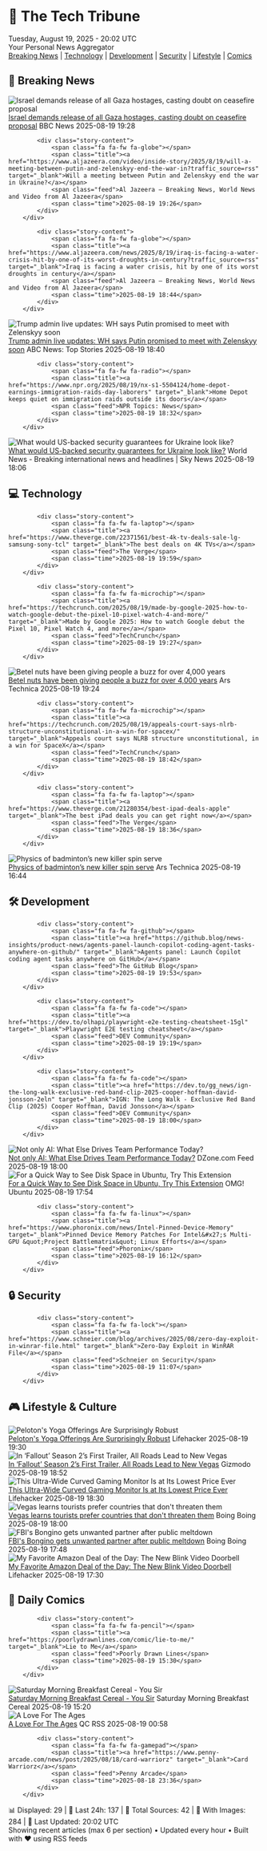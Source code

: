 <!-- Processing 54 RSS feeds at 2025-08-19 20:01:54 UTC -->
<!-- Processing: XKCD -->
<!-- Processing: Saturday Morning Breakfast Cereal -->
<!-- Processing: Penny Arcade -->
<!-- Processing: Poorly Drawn Lines -->
<!-- Processing: Girl Genius -->
<!-- Processing: Dinosaur Comics -->
<!-- Processing: CNN Top Stories -->
<!-- Processing: CNN Breaking News -->
<!-- Processing: BBC World News -->
<!-- Processing: Al Jazeera Breaking News -->
<!-- Processing: NPR News -->
<!-- Processing: CBC News -->
<!-- Error processing https://rss.cbc.ca/lineup/topstories.xml: The read operation timed out -->
<!-- Processing: Reuters Top News -->
<!-- Processing: Reuters World News -->
<!-- Processing: NBC News Breaking -->
<!-- Processing: Sky News World -->
<!-- Processing: TechCrunch -->
<!-- Processing: The Verge -->
<!-- Processing: Ars Technica -->
<!-- Processing: O'Reilly Radar -->
<!-- Processing: Slashdot -->
<!-- Processing: Dev.to -->
<!-- Processing: StackOverflow Blog -->
<!-- Processing: Phoronix Linux News -->
<!-- Processing: OMG! Ubuntu -->
<!-- Processing: Ubuntu Blog -->
<!-- Processing: GitHub Blog -->
<!-- Processing: GitLab Blog -->
<!-- Processing: Coding Horror -->
<!-- Processing: Lifehacker -->
<!-- Processing: Boing Boing -->
<!-- Processing: Krebs on Security -->
<!-- Generated 12 new posts out of 32 feeds processed -->
<div class="newspaper-header">
    <h1 class="newspaper-title">📰 The Tech Tribune</h1>
    <div class="newspaper-date">Tuesday, August 19, 2025 - 20:02 UTC</div>
    <div class="newspaper-subtitle">Your Personal News Aggregator</div>
</div>

<div class="newspaper-nav">
    <a href="#breaking">Breaking News</a> |
    <a href="#tech">Technology</a> |
    <a href="#dev">Development</a> |
    <a href="#security">Security</a> |
    <a href="#lifestyle">Lifestyle</a> |
    <a href="#webcomics">Comics</a>
</div>

<div class="news-section breaking-news" id="breaking">
<h2 class="section-header">🚨 Breaking News</h2>
<div class="stories-container">
<div class="story">
            <img src="https://ichef.bbci.co.uk/ace/standard/240/cpsprodpb/d253/live/04b32220-7cec-11f0-83cc-c5da98c419b8.jpg" alt="Israel demands release of all Gaza hostages, casting doubt on ceasefire proposal" class="story-image" loading="lazy" onerror="this.style.display='none'">
            <div class="story-content">
                <span class="fa fa-fw fa-earth-americas"></span>
                <span class="title"><a href="https://www.bbc.com/news/articles/cjeynvp409vo?at_medium=RSS&at_campaign=rss" target="_blank">Israel demands release of all Gaza hostages, casting doubt on ceasefire proposal</a></span>
                <span class="feed">BBC News</span>
                <span class="time">2025-08-19 19:28</span>
            </div>
        </div>
<div class="story">
            
            <div class="story-content">
                <span class="fa fa-fw fa-globe"></span>
                <span class="title"><a href="https://www.aljazeera.com/video/inside-story/2025/8/19/will-a-meeting-between-putin-and-zelenskyy-end-the-war-in?traffic_source=rss" target="_blank">Will a meeting between Putin and Zelenskyy end the war in Ukraine?</a></span>
                <span class="feed">Al Jazeera – Breaking News, World News and Video from Al Jazeera</span>
                <span class="time">2025-08-19 19:26</span>
            </div>
        </div>
<div class="story">
            
            <div class="story-content">
                <span class="fa fa-fw fa-globe"></span>
                <span class="title"><a href="https://www.aljazeera.com/news/2025/8/19/iraq-is-facing-a-water-crisis-hit-by-one-of-its-worst-droughts-in-century?traffic_source=rss" target="_blank">Iraq is facing a water crisis, hit by one of its worst droughts in century</a></span>
                <span class="feed">Al Jazeera – Breaking News, World News and Video from Al Jazeera</span>
                <span class="time">2025-08-19 18:44</span>
            </div>
        </div>
<div class="story">
            <img src="https://s.abcnews.com/images/US/donald-trump-4-gty-gmh-250819_1755609953435_hpMain_4x3t_384.jpg" alt="Trump admin live updates: WH says Putin promised to meet with Zelenskyy soon" class="story-image" loading="lazy" onerror="this.style.display='none'">
            <div class="story-content">
                <span class="fa fa-fw fa-tv"></span>
                <span class="title"><a href="https://abcnews.go.com/Politics/live-updates/trump-admin-live-updates/?id=124734940" target="_blank">Trump admin live updates: WH says Putin promised to meet with Zelenskyy soon</a></span>
                <span class="feed">ABC News: Top Stories</span>
                <span class="time">2025-08-19 18:40</span>
            </div>
        </div>
<div class="story">
            
            <div class="story-content">
                <span class="fa fa-fw fa-radio"></span>
                <span class="title"><a href="https://www.npr.org/2025/08/19/nx-s1-5504124/home-depot-earnings-immigration-raids-day-laborers" target="_blank">Home Depot keeps quiet on immigration raids outside its doors</a></span>
                <span class="feed">NPR Topics: News</span>
                <span class="time">2025-08-19 18:32</span>
            </div>
        </div>
<div class="story">
            <img src="https://e3.365dm.com/25/08/1920x1080/skynews-trump-zelenskyy_6995553.jpg?20250819181634" alt="What would US-backed security guarantees for Ukraine look like?" class="story-image" loading="lazy" onerror="this.style.display='none'">
            <div class="story-content">
                <span class="fa fa-fw fa-satellite"></span>
                <span class="title"><a href="https://news.sky.com/story/what-would-us-backed-security-guarantees-for-ukraine-look-like-13414480" target="_blank">What would US-backed security guarantees for Ukraine look like?</a></span>
                <span class="feed">World News - Breaking international news and headlines | Sky News</span>
                <span class="time">2025-08-19 18:06</span>
            </div>
        </div>
</div>
</div>
<div class="news-section tech-news" id="tech">
<h2 class="section-header">💻 Technology</h2>
<div class="stories-container">
<div class="story">
            
            <div class="story-content">
                <span class="fa fa-fw fa-laptop"></span>
                <span class="title"><a href="https://www.theverge.com/22371561/best-4k-tv-deals-sale-lg-samsung-sony-tcl" target="_blank">The best deals on 4K TVs</a></span>
                <span class="feed">The Verge</span>
                <span class="time">2025-08-19 19:59</span>
            </div>
        </div>
<div class="story">
            
            <div class="story-content">
                <span class="fa fa-fw fa-microchip"></span>
                <span class="title"><a href="https://techcrunch.com/2025/08/19/made-by-google-2025-how-to-watch-google-debut-the-pixel-10-pixel-watch-4-and-more/" target="_blank">Made by Google 2025: How to watch Google debut the Pixel 10, Pixel Watch 4, and more</a></span>
                <span class="feed">TechCrunch</span>
                <span class="time">2025-08-19 19:27</span>
            </div>
        </div>
<div class="story">
            <img src="https://cdn.arstechnica.net/wp-content/uploads/2025/08/GettyImages-1813812982-500x500.jpg" alt="Betel nuts have been giving people a buzz for over 4,000 years" class="story-image" loading="lazy" onerror="this.style.display='none'">
            <div class="story-content">
                <span class="fa fa-fw fa-cog"></span>
                <span class="title"><a href="https://arstechnica.com/science/2025/08/ancient-teeth-show-people-were-getting-high-off-betel-nuts-4000-years-ago/" target="_blank">Betel nuts have been giving people a buzz for over 4,000 years</a></span>
                <span class="feed">Ars Technica</span>
                <span class="time">2025-08-19 19:24</span>
            </div>
        </div>
<div class="story">
            
            <div class="story-content">
                <span class="fa fa-fw fa-microchip"></span>
                <span class="title"><a href="https://techcrunch.com/2025/08/19/appeals-court-says-nlrb-structure-unconstitutional-in-a-win-for-spacex/" target="_blank">Appeals court says NLRB structure unconstitutional, in a win for SpaceX</a></span>
                <span class="feed">TechCrunch</span>
                <span class="time">2025-08-19 18:42</span>
            </div>
        </div>
<div class="story">
            
            <div class="story-content">
                <span class="fa fa-fw fa-laptop"></span>
                <span class="title"><a href="https://www.theverge.com/21280354/best-ipad-deals-apple" target="_blank">The best iPad deals you can get right now</a></span>
                <span class="feed">The Verge</span>
                <span class="time">2025-08-19 18:36</span>
            </div>
        </div>
<div class="story">
            <img src="https://cdn.arstechnica.net/wp-content/uploads/2025/08/badminton1-500x500-1755543561.jpg" alt="Physics of badminton’s new killer spin serve" class="story-image" loading="lazy" onerror="this.style.display='none'">
            <div class="story-content">
                <span class="fa fa-fw fa-cog"></span>
                <span class="title"><a href="https://arstechnica.com/science/2025/08/physics-of-badmintons-new-killer-spin-serve/" target="_blank">Physics of badminton’s new killer spin serve</a></span>
                <span class="feed">Ars Technica</span>
                <span class="time">2025-08-19 16:44</span>
            </div>
        </div>
</div>
</div>
<div class="news-section dev-news" id="dev">
<h2 class="section-header">🛠️ Development</h2>
<div class="stories-container">
<div class="story">
            
            <div class="story-content">
                <span class="fa fa-fw fa-github"></span>
                <span class="title"><a href="https://github.blog/news-insights/product-news/agents-panel-launch-copilot-coding-agent-tasks-anywhere-on-github/" target="_blank">Agents panel: Launch Copilot coding agent tasks anywhere on GitHub</a></span>
                <span class="feed">The GitHub Blog</span>
                <span class="time">2025-08-19 19:53</span>
            </div>
        </div>
<div class="story">
            
            <div class="story-content">
                <span class="fa fa-fw fa-code"></span>
                <span class="title"><a href="https://dev.to/olhapi/playwright-e2e-testing-cheatsheet-15gl" target="_blank">Playwright E2E testing cheatsheet</a></span>
                <span class="feed">DEV Community</span>
                <span class="time">2025-08-19 19:19</span>
            </div>
        </div>
<div class="story">
            
            <div class="story-content">
                <span class="fa fa-fw fa-code"></span>
                <span class="title"><a href="https://dev.to/gg_news/ign-the-long-walk-exclusive-red-band-clip-2025-cooper-hoffman-david-jonsson-2eln" target="_blank">IGN: The Long Walk - Exclusive Red Band Clip (2025) Cooper Hoffman, David Jonsson</a></span>
                <span class="feed">DEV Community</span>
                <span class="time">2025-08-19 18:00</span>
            </div>
        </div>
<div class="story">
            <img src="https://dz2cdn1.dzone.com/thumbnail?fid=18566315&w=600" alt="Not only AI: What Else Drives Team Performance Today?" class="story-image" loading="lazy" onerror="this.style.display='none'">
            <div class="story-content">
                <span class="fa fa-fw fa-newspaper"></span>
                <span class="title"><a href="https://dzone.com/articles/improving-team-output-without-more-ai" target="_blank">Not only AI: What Else Drives Team Performance Today?</a></span>
                <span class="feed">DZone.com Feed</span>
                <span class="time">2025-08-19 18:00</span>
            </div>
        </div>
<div class="story">
            <img src="https://i0.wp.com/www.omgubuntu.co.uk/wp-content/uploads/2024/03/gnome-extensions-blue.jpg?resize=406%2C232&amp;ssl=1" alt="For a Quick Way to See Disk Space in Ubuntu, Try This Extension" class="story-image" loading="lazy" onerror="this.style.display='none'">
            <div class="story-content">
                <span class="fa fa-fw fa-ubuntu"></span>
                <span class="title"><a href="https://www.omgubuntu.co.uk/2025/08/gnome-disk-space-extension-nautilus-other-locations-alternative" target="_blank">For a Quick Way to See Disk Space in Ubuntu, Try This Extension</a></span>
                <span class="feed">OMG! Ubuntu</span>
                <span class="time">2025-08-19 17:54</span>
            </div>
        </div>
<div class="story">
            
            <div class="story-content">
                <span class="fa fa-fw fa-linux"></span>
                <span class="title"><a href="https://www.phoronix.com/news/Intel-Pinned-Device-Memory" target="_blank">Pinned Device Memory Patches For Intel&#x27;s Multi-GPU &quot;Project Battlematrix&quot; Linux Efforts</a></span>
                <span class="feed">Phoronix</span>
                <span class="time">2025-08-19 16:12</span>
            </div>
        </div>
</div>
</div>
<div class="news-section security-news" id="security">
<h2 class="section-header">🔒 Security</h2>
<div class="stories-container">
<div class="story">
            
            <div class="story-content">
                <span class="fa fa-fw fa-lock"></span>
                <span class="title"><a href="https://www.schneier.com/blog/archives/2025/08/zero-day-exploit-in-winrar-file.html" target="_blank">Zero-Day Exploit in WinRAR File</a></span>
                <span class="feed">Schneier on Security</span>
                <span class="time">2025-08-19 11:07</span>
            </div>
        </div>
</div>
</div>
<div class="news-section lifestyle-news" id="lifestyle">
<h2 class="section-header">🎮 Lifestyle & Culture</h2>
<div class="stories-container">
<div class="story">
            <img src="https://lifehacker.com/imagery/articles/01K31P08F7SGQ9PJAPDHWMTD2M/hero-image.png" alt="Peloton&#x27;s Yoga Offerings Are Surprisingly Robust" class="story-image" loading="lazy" onerror="this.style.display='none'">
            <div class="story-content">
                <span class="fa fa-fw fa-life-ring"></span>
                <span class="title"><a href="https://lifehacker.com/health/pelotons-yoga-offerings-are-surprisingly-robust?utm_medium=RSS" target="_blank">Peloton&#x27;s Yoga Offerings Are Surprisingly Robust</a></span>
                <span class="feed">Lifehacker</span>
                <span class="time">2025-08-19 19:30</span>
            </div>
        </div>
<div class="story">
            <img src="https://gizmodo.com/app/uploads/2025/08/fallout-season-2-trailer-ella-purnell-walton-goggins.jpg" alt="In ‘Fallout’ Season 2’s First Trailer, All Roads Lead to New Vegas" class="story-image" loading="lazy" onerror="this.style.display='none'">
            <div class="story-content">
                <span class="fa fa-fw fa-computer"></span>
                <span class="title"><a href="https://gizmodo.com/fallout-season-2-trailer-new-vegas-ella-purnell-walton-goggins-2000644483" target="_blank">In ‘Fallout’ Season 2’s First Trailer, All Roads Lead to New Vegas</a></span>
                <span class="feed">Gizmodo</span>
                <span class="time">2025-08-19 18:52</span>
            </div>
        </div>
<div class="story">
            <img src="https://lifehacker.com/imagery/articles/01K31JKH17P3X1Q7MYCTKW0CAJ/hero-image.png" alt="This Ultra-Wide Curved Gaming Monitor Is at Its Lowest Price Ever" class="story-image" loading="lazy" onerror="this.style.display='none'">
            <div class="story-content">
                <span class="fa fa-fw fa-life-ring"></span>
                <span class="title"><a href="https://lifehacker.com/tech/samsung-odyssey-g9-curved-gaming-monitor?utm_medium=RSS" target="_blank">This Ultra-Wide Curved Gaming Monitor Is at Its Lowest Price Ever</a></span>
                <span class="feed">Lifehacker</span>
                <span class="time">2025-08-19 18:30</span>
            </div>
        </div>
<div class="story">
            <img src="https://i0.wp.com/boingboing.net/wp-content/uploads/2024/10/las-vegas.jpg?fit=1500%2C1000&amp;quality=60&amp;ssl=1" alt="Vegas learns tourists prefer countries that don&#x27;t threaten them" class="story-image" loading="lazy" onerror="this.style.display='none'">
            <div class="story-content">
                <span class="fa fa-fw fa-arrow-right"></span>
                <span class="title"><a href="https://boingboing.net/2025/08/19/vegas-learns-tourists-prefer-countries-that-dont-threaten-them.html" target="_blank">Vegas learns tourists prefer countries that don&#x27;t threaten them</a></span>
                <span class="feed">Boing Boing</span>
                <span class="time">2025-08-19 18:00</span>
            </div>
        </div>
<div class="story">
            <img src="https://i0.wp.com/boingboing.net/wp-content/uploads/2025/08/bongino.jpg?fit=1200%2C798&amp;quality=60&amp;ssl=1" alt="FBI&#x27;s Bongino gets unwanted partner after public meltdown" class="story-image" loading="lazy" onerror="this.style.display='none'">
            <div class="story-content">
                <span class="fa fa-fw fa-arrow-right"></span>
                <span class="title"><a href="https://boingboing.net/2025/08/19/fbis-bongino-gets-unwanted-partner-after-public-meltdown.html" target="_blank">FBI&#x27;s Bongino gets unwanted partner after public meltdown</a></span>
                <span class="feed">Boing Boing</span>
                <span class="time">2025-08-19 17:48</span>
            </div>
        </div>
<div class="story">
            <img src="https://lifehacker.com/imagery/articles/01JKTTZQ0F1TS1YG3F88Q7861Q/hero-image.png" alt="My Favorite Amazon Deal of the Day: The New Blink Video Doorbell" class="story-image" loading="lazy" onerror="this.style.display='none'">
            <div class="story-content">
                <span class="fa fa-fw fa-life-ring"></span>
                <span class="title"><a href="https://lifehacker.com/tech/my-favorite-amazon-deal-of-the-day-blink-video-doorbell?utm_medium=RSS" target="_blank">My Favorite Amazon Deal of the Day: The New Blink Video Doorbell</a></span>
                <span class="feed">Lifehacker</span>
                <span class="time">2025-08-19 17:30</span>
            </div>
        </div>
</div>
</div>
<div class="news-section webcomics-section" id="webcomics">
<h2 class="section-header">🎨 Daily Comics</h2>
<div class="stories-container">
<div class="story">
            
            <div class="story-content">
                <span class="fa fa-fw fa-pencil"></span>
                <span class="title"><a href="https://poorlydrawnlines.com/comic/lie-to-me/" target="_blank">Lie to Me</a></span>
                <span class="feed">Poorly Drawn Lines</span>
                <span class="time">2025-08-19 15:30</span>
            </div>
        </div>
<div class="story">
            <img src="https://www.smbc-comics.com/comics/1755378772-20250819.png" alt="Saturday Morning Breakfast Cereal - You Sir" class="story-image" loading="lazy" onerror="this.style.display='none'">
            <div class="story-content">
                <span class="fa fa-fw fa-smile"></span>
                <span class="title"><a href="https://www.smbc-comics.com/comic/you-sir" target="_blank">Saturday Morning Breakfast Cereal - You Sir</a></span>
                <span class="feed">Saturday Morning Breakfast Cereal</span>
                <span class="time">2025-08-19 15:20</span>
            </div>
        </div>
<div class="story">
            <img src="http://www.questionablecontent.net/comics/5638.png" alt="A Love For The Ages" class="story-image" loading="lazy" onerror="this.style.display='none'">
            <div class="story-content">
                <span class="fa fa-fw fa-music"></span>
                <span class="title"><a href="http://questionablecontent.net/view.php?comic=5638" target="_blank">A Love For The Ages</a></span>
                <span class="feed">QC RSS</span>
                <span class="time">2025-08-19 00:58</span>
            </div>
        </div>
<div class="story">
            
            <div class="story-content">
                <span class="fa fa-fw fa-gamepad"></span>
                <span class="title"><a href="https://www.penny-arcade.com/news/post/2025/08/18/card-warriorz" target="_blank">Card Warriorz</a></span>
                <span class="feed">Penny Arcade</span>
                <span class="time">2025-08-18 23:36</span>
            </div>
        </div>
</div>
</div>

<div class="newspaper-footer">
    <div class="stats">
        📊 Displayed: 29 | 📅 Last 24h: 137 | 📡 Total Sources: 42 | 📸 With Images: 284 |
        🔄 Last Updated: 20:02 UTC
    </div>
    <div class="footer-note">
        Showing recent articles (max 6 per section) • Updated every hour • Built with ❤️ using RSS feeds
    </div>
</div>
